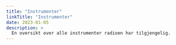 ```yaml
---
title: "Instrumenter"
linkTitle: "Instrumenter"
date: 2023-01-05
description: >
  En oversikt over alle instrumenter radioen har tilgjengelig.
---
```

